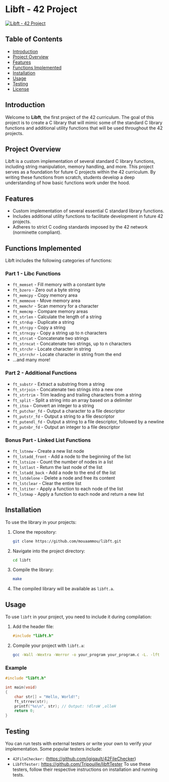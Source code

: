 # Libft - 42 Project

[![Libft - 42 Project](https://img.shields.io/badge/Libft-42Project-blue)](https://www.42.fr/)

## Table of Contents

- [Introduction](#introduction)
- [Project Overview](#project-overview)
- [Features](#features)
- [Functions Implemented](#functions-implemented)
- [Installation](#installation)
- [Usage](#usage)
- [Testing](#testing)
- [License](#license)

## Introduction

Welcome to **Libft**, the first project of the 42 curriculum. The goal of this project is to create a C library that will mimic some of the standard C library functions and additional utility functions that will be used throughout the 42 projects.

## Project Overview

Libft is a custom implementation of several standard C library functions, including string manipulation, memory handling, and more. This project serves as a foundation for future C projects within the 42 curriculum. By writing these functions from scratch, students develop a deep understanding of how basic functions work under the hood.

## Features

- Custom implementation of several essential C standard library functions.
- Includes additional utility functions to facilitate development in future 42 projects.
- Adheres to strict C coding standards imposed by the 42 network (norminette compliant).

## Functions Implemented

Libft includes the following categories of functions:

### Part 1 - Libc Functions
- `ft_memset` - Fill memory with a constant byte
- `ft_bzero` - Zero out a byte string
- `ft_memcpy` - Copy memory area
- `ft_memmove` - Move memory area
- `ft_memchr` - Scan memory for a character
- `ft_memcmp` - Compare memory areas
- `ft_strlen` - Calculate the length of a string
- `ft_strdup` - Duplicate a string
- `ft_strcpy` - Copy a string
- `ft_strncpy` - Copy a string up to n characters
- `ft_strcat` - Concatenate two strings
- `ft_strncat` - Concatenate two strings, up to n characters
- `ft_strchr` - Locate character in string
- `ft_strrchr` - Locate character in string from the end
- ...and many more!

### Part 2 - Additional Functions
- `ft_substr` - Extract a substring from a string
- `ft_strjoin` - Concatenate two strings into a new one
- `ft_strtrim` - Trim leading and trailing characters from a string
- `ft_split` - Split a string into an array based on a delimiter
- `ft_itoa` - Convert an integer to a string
- `ft_putchar_fd` - Output a character to a file descriptor
- `ft_putstr_fd` - Output a string to a file descriptor
- `ft_putendl_fd` - Output a string to a file descriptor, followed by a newline
- `ft_putnbr_fd` - Output an integer to a file descriptor

### Bonus Part - Linked List Functions
- `ft_lstnew` - Create a new list node
- `ft_lstadd_front` - Add a node to the beginning of the list
- `ft_lstsize` - Count the number of nodes in a list
- `ft_lstlast` - Return the last node of the list
- `ft_lstadd_back` - Add a node to the end of the list
- `ft_lstdelone` - Delete a node and free its content
- `ft_lstclear` - Clear the entire list
- `ft_lstiter` - Apply a function to each node of the list
- `ft_lstmap` - Apply a function to each node and return a new list

## Installation

To use the library in your projects:

1. Clone the repository:
    ```bash
    git clone https://github.com/mouaammou/libft.git
    ```
2. Navigate into the project directory:
    ```bash
    cd libft
    ```
3. Compile the library:
    ```bash
    make
    ```

4. The compiled library will be available as `libft.a`.

## Usage

To use `libft` in your project, you need to include it during compilation:

1. Add the header file:
    ```c
    #include "libft.h"
    ```

2. Compile your project with `libft.a`:
    ```bash
    gcc -Wall -Wextra -Werror -o your_program your_program.c -L. -lft
    ```

### Example

```c
#include "libft.h"

int main(void)
{
    char str[] = "Hello, World!";
    ft_strrev(str);
    printf("%s\n", str); // Output: !dlroW ,olleH
    return 0;
}
```
## Testing
You can run tests with external testers or write your own to verify your implementation. Some popular testers include:

- `42FileChecker:` (https://github.com/jgigault/42FileChecker)
- `LibftTester:` https://github.com/Tripouille/libftTester 
To use these testers, follow their respective instructions on installation and running tests.
